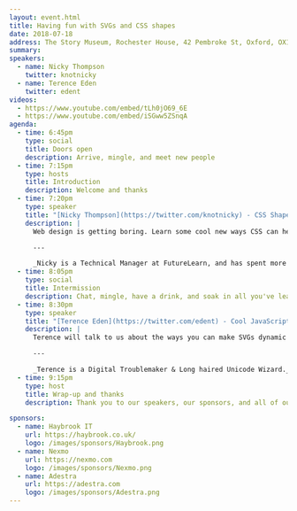 ```yaml
---
layout: event.html
title: Having fun with SVGs and CSS shapes
date: 2018-07-18
address: The Story Museum, Rochester House, 42 Pembroke St, Oxford, OX11BP
summary:
speakers:
  - name: Nicky Thompson
    twitter: knotnicky
  - name: Terence Eden
    twitter: edent
videos:
  - https://www.youtube.com/embed/tLh0jO69_6E
  - https://www.youtube.com/embed/iSGww5ZSnqA
agenda:
  - time: 6:45pm
    type: social
    title: Doors open
    description: Arrive, mingle, and meet new people
  - time: 7:15pm
    type: hosts
    title: Introduction
    description: Welcome and thanks
  - time: 7:20pm
    type: speaker
    title: "[Nicky Thompson](https://twitter.com/knotnicky) - CSS Shapes & Friends: upgrade your page layouts"
    description: |
      Web design is getting boring. Learn some cool new ways CSS can help you stand out!

      ---

      _Nicky is a Technical Manager at FutureLearn, and has spent more than a decade as a freelance and in-house developer, making beautiful websites that work for everyone._
  - time: 8:05pm
    type: social
    title: Intermission
    description: Chat, mingle, have a drink, and soak in all you've learned so far.
  - time: 8:30pm
    type: speaker
    title: "[Terence Eden](https://twitter.com/edent) - Cool JavaScript tricks with SVG"
    description: |
      Terence will talk to us about the ways you can make SVGs dynamic using JavaScript.

      ---

      _Terence is a Digital Troublemaker & Long haired Unicode Wizard._
  - time: 9:15pm
    type: host
    title: Wrap-up and thanks
    description: Thank you to our speakers, our sponsors, and all of our attendees.

sponsors:
  - name: Haybrook IT
    url: https://haybrook.co.uk/
    logo: /images/sponsors/Haybrook.png
  - name: Nexmo
    url: https://nexmo.com
    logo: /images/sponsors/Nexmo.png
  - name: Adestra
    url: https://adestra.com
    logo: /images/sponsors/Adestra.png
---
```

